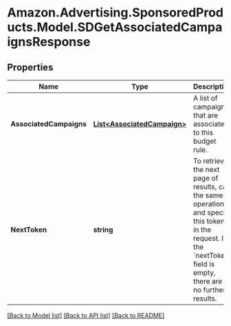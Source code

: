# Amazon.Advertising.SponsoredProducts.Model.SDGetAssociatedCampaignsResponse

## Properties

Name | Type | Description | Notes
------------ | ------------- | ------------- | -------------
**AssociatedCampaigns** | [**List&lt;AssociatedCampaign&gt;**](AssociatedCampaign.md) | A list of campaigns that are associated to this budget rule. | [optional] 
**NextToken** | **string** | To retrieve the next page of results, call the same operation and specify this token in the request. If the &#x60;nextToken&#x60; field is empty, there are no further results. | [optional] 

[[Back to Model list]](../README.md#documentation-for-models) [[Back to API list]](../README.md#documentation-for-api-endpoints) [[Back to README]](../README.md)

